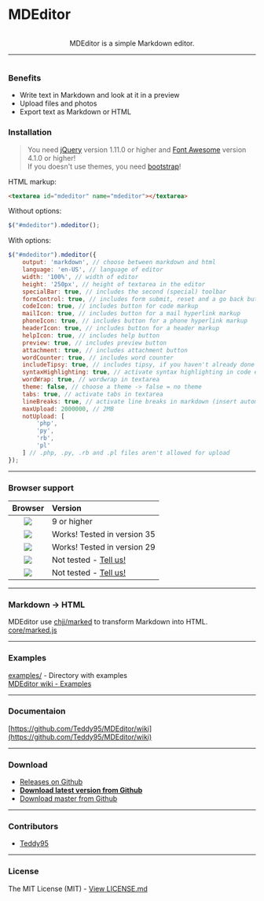 # MDEditor

<p align="center">
	<img src="http://root.andre-sieverding.de/briefkasten/GithubRepoLogos/MDEditor.png" alt="">
	<p align="center">MDEditor is a simple Markdown editor.</p>
</p>

-------------

<p align="center">
	<img src="http://i.imgur.com/FybiZOu.png" alt="">
</p>

### Benefits

- Write text in Markdown and look at it in a preview
- Upload files and photos
- Export text as Markdown or HTML

### Installation

> You need [jQuery](https://github.com/jquery/jquery) version 1.11.0 or higher and [Font Awesome](https://github.com/FortAwesome/Font-Awesome) version 4.1.0 or higher!  
If you doesn't use themes, you need [bootstrap](https://github.com/twbs/bootstrap)!

HTML markup:
```html
<textarea id="mdeditor" name="mdeditor"></textarea>
```
Without options:
```javascript
$("#mdeditor").mdeditor();
```
With options:
```javascript
$("#mdeditor").mdeditor({
	output: 'markdown', // choose between markdown and html
	language: 'en-US', // language of editor
	width: '100%', // width of editor
	height: '250px', // height of textarea in the editor
	specialBar: true, // includes the second (special) toolbar
	formControl: true, // includes form submit, reset and a go back button
	codeIcon: true, // includes button for code markup
	mailIcon: true, // includes button for a mail hyperlink markup
	phoneIcon: true, // includes button for a phone hyperlink markup
	headerIcon: true, // includes button for a header markup
	helpIcon: true, // includes help button
	preview: true, // includes preview button
	attachment: true, // includes attachment button
	wordCounter: true, // includes word counter
	includeTipsy: true, // includes tipsy, if you haven't already done this
	syntaxHighlighting: true, // activate syntax highlighting in code examples (highlight.js)
	wordWrap: true, // wordwrap in textarea
	theme: false, // choose a theme -> false = no theme
	tabs: true, // activate tabs in textarea
	lineBreaks: true, // activate line breaks in markdown (insert automatically 2 white spaces)
	maxUpload: 2000000, // 2MB
	notUpload: [
		'php',
		'py',
		'rb',
		'pl'
	] // .php, .py, .rb and .pl files aren't allowed for upload
});
```

-------------

### Browser support

| Browser | Version | 
|:-----:|:----- |
| ![](http://www.w3schools.com/images/compatible_ie.gif) | 9 or higher | 
| ![](http://www.w3schools.com/images/compatible_chrome.gif) | Works! Tested in version 35 | 
| ![](http://www.w3schools.com/images/compatible_firefox.gif) | Works! Tested in version 29 | 
| ![](http://www.w3schools.com/images/compatible_safari.gif) | Not tested - [Tell us!](https://github.com/Teddy95/MDEditor/issues) | 
| ![](http://www.w3schools.com/images/compatible_opera.gif) | Not tested - [Tell us!](https://github.com/Teddy95/MDEditor/issues) | 

-------------

### Markdown -> HTML

MDEditor use [chjj/marked](https://github.com/chjj/marked) to transform Markdown into HTML.  
[core/marked.js](https://github.com/Teddy95/MDEditor/blob/master/core/marked.js)

-------------

### Examples

[examples/](https://github.com/Teddy95/MDEditor/tree/master/examples) - Directory with examples  
[MDEditor wiki - Examples](https://github.com/Teddy95/MDEditor/wiki/Examples)

-------------

### Documentaion

[https://github.com/Teddy95/MDEditor/wiki](https://github.com/Teddy95/MDEditor/wiki)

-------------

### Download

- [Releases on Github](https://github.com/Teddy95/MDEditor/releases)
- **[Download latest version from Github](https://github.com/Teddy95/MDEditor/archive/v1.4.0.zip)**
- [Download master from Github](https://github.com/Teddy95/MDEditor/archive/master.zip)

-------------

### Contributors

- [Teddy95](https://github.com/Teddy95)

-------------

### License

The MIT License (MIT) - [View LICENSE.md](https://github.com/Teddy95/MDEditor/blob/master/LICENSE.md)
